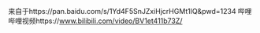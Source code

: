 来自于https://pan.baidu.com/s/1Yd4F5SnJZxiHjcrHGMt1lQ&pwd=1234
哔哩哔哩视频https://www.bilibili.com/video/BV1et411b73Z/
